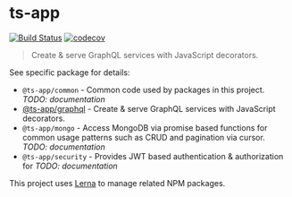 # ts-app

[![Build Status](https://travis-ci.org/ts-app/ts-app.svg)](https://travis-ci.org/ts-app/ts-app)
[![codecov](https://codecov.io/gh/ts-app/ts-app/branch/master/graph/badge.svg)](https://codecov.io/gh/ts-app/ts-app)

> Create & serve GraphQL services with JavaScript decorators. 

See specific package for details:

* `@ts-app/common` - Common code used by packages in this project. *TODO: documentation*
* [@ts-app/graphql](https://github.com/ts-app/ts-app/tree/master/packages/graphql) - Create & serve GraphQL services with JavaScript decorators.
* `@ts-app/mongo` - Access MongoDB via promise based functions for common usage patterns such as CRUD and pagination via cursor. *TODO: documentation*
* `@ts-app/security` - Provides JWT based authentication & authorization for *TODO: documentation*


This project uses [Lerna](https://github.com/lerna/lerna) to manage related NPM packages.
